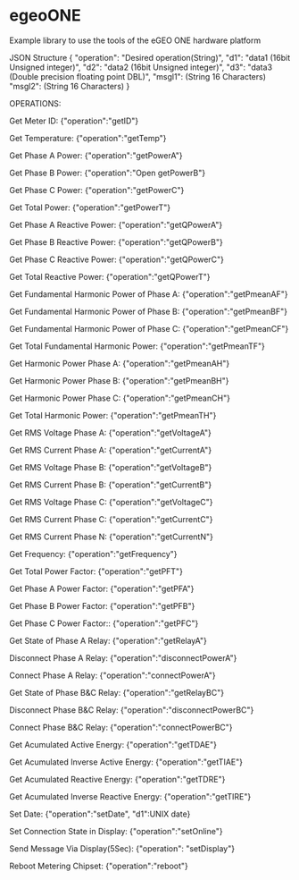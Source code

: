 # egeoONE
Example library to use the tools of the eGEO ONE hardware platform

JSON Structure
{
  "operation": "Desired operation(String)",
  "d1": "data1 (16bit Unsigned integer)",
  "d2": "data2 (16bit Unsigned integer)",
  "d3": "data3 (Double precision floating point DBL)",
  "msgl1": (String 16 Characters)
  "msgl2": (String 16 Characters) 
}


OPERATIONS:

Get Meter ID: {"operation":"getID"}

Get Temperature: {"operation":"getTemp"}
     
Get Phase A Power: {"operation":"getPowerA"}

Get Phase B Power: {"operation":"Open getPowerB"}

Get Phase C Power:  {"operation":"getPowerC"}

Get Total Power: {"operation":"getPowerT"}

Get Phase A Reactive Power: {"operation":"getQPowerA"}

Get Phase B Reactive Power: {"operation":"getQPowerB"}

Get Phase C Reactive Power: {"operation":"getQPowerC"}

Get Total Reactive Power: {"operation":"getQPowerT"}

Get Fundamental Harmonic Power of Phase A: {"operation":"getPmeanAF"}

Get Fundamental Harmonic Power of Phase B: {"operation":"getPmeanBF"}

Get Fundamental Harmonic Power of Phase C: {"operation":"getPmeanCF"}
      
Get Total Fundamental Harmonic Power: {"operation":"getPmeanTF"}

Get Harmonic Power Phase A: {"operation":"getPmeanAH"}

Get Harmonic Power Phase B: {"operation":"getPmeanBH"}

Get Harmonic Power Phase C: {"operation":"getPmeanCH"}

Get Total Harmonic Power: {"operation":"getPmeanTH"}

Get RMS Voltage Phase A: {"operation":"getVoltageA"}

Get RMS Current Phase A: {"operation":"getCurrentA"}

Get RMS Voltage Phase B: {"operation":"getVoltageB"}

Get RMS Current Phase B: {"operation":"getCurrentB"}

Get RMS Voltage Phase C: {"operation":"getVoltageC"}

Get RMS Current Phase C: {"operation":"getCurrentC"}
     
Get RMS Current Phase N: {"operation":"getCurrentN"}

Get Frequency: {"operation":"getFrequency"}

Get Total Power Factor: {"operation":"getPFT"}

Get Phase A Power Factor: {"operation":"getPFA"}

Get Phase B Power Factor: {"operation":"getPFB"}

Get Phase C Power Factor:: {"operation":"getPFC"}

Get State of Phase A Relay: {"operation":"getRelayA"}

Disconnect Phase A Relay: {"operation":"disconnectPowerA"}

Connect Phase A Relay: {"operation":"connectPowerA"}

Get State of Phase B&C Relay: {"operation":"getRelayBC"}

Disconnect Phase B&C Relay: {"operation":"disconnectPowerBC"}

Connect Phase B&C Relay: {"operation":"connectPowerBC"}

Get Acumulated Active Energy: {"operation":"getTDAE"}

Get Acumulated Inverse Active Energy: {"operation":"getTIAE"}
      
Get Acumulated Reactive Energy: {"operation":"getTDRE"}
        
Get Acumulated Inverse Reactive Energy: {"operation":"getTIRE"}

Set Date: {"operation":"setDate", "d1":UNIX date}
      
Set Connection State in Display: {"operation":"setOnline"}

Send Message Via Display(5Sec): {"operation": "setDisplay"}
      
Reboot Metering Chipset: {"operation":"reboot"} 
